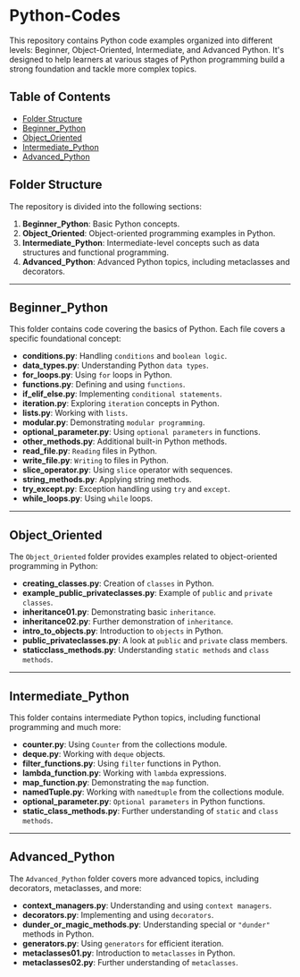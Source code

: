 # Python-Codes

This repository contains Python code examples organized into different levels: Beginner, Object-Oriented, Intermediate, and Advanced Python. It's designed to help learners at various stages of Python programming build a strong foundation and tackle more complex topics.

## Table of Contents
- [Folder Structure](#folder-structure)
- [Beginner_Python](#beginner_python)
- [Object_Oriented](#object_oriented)
- [Intermediate_Python](#intermediate_python)
- [Advanced_Python](#advanced_python)

## Folder Structure

The repository is divided into the following sections:

1. **Beginner_Python**: Basic Python concepts.
2. **Object_Oriented**: Object-oriented programming examples in Python.
3. **Intermediate_Python**: Intermediate-level concepts such as data structures and functional programming.
4. **Advanced_Python**: Advanced Python topics, including metaclasses and decorators.

---

## Beginner_Python

This folder contains code covering the basics of Python. Each file covers a specific foundational concept:

- **conditions.py**: Handling `conditions` and `boolean logic`.
- **data_types.py**: Understanding Python `data types`.
- **for_loops.py**: Using `for` loops in Python.
- **functions.py**: Defining and using `functions`.
- **if_elif_else.py**: Implementing `conditional statements`.
- **iteration.py**: Exploring `iteration` concepts in Python.
- **lists.py**: Working with `lists`.
- **modular.py**: Demonstrating `modular programming`.
- **optional_parameter.py**: Using `optional parameters` in functions.
- **other_methods.py**: Additional built-in Python methods.
- **read_file.py**: `Reading` files in Python.
- **write_file.py**: `Writing` to files in Python.
- **slice_operator.py**: Using `slice` operator with sequences.
- **string_methods.py**: Applying string methods.
- **try_except.py**: Exception handling using `try` and `except`.
- **while_loops.py**: Using `while` loops.

---

## Object_Oriented

The `Object_Oriented` folder provides examples related to object-oriented programming in Python:

- **creating_classes.py**: Creation of `classes` in Python.
- **example_public_privateclasses.py**: Example of `public` and `private classes`.
- **inheritance01.py**: Demonstrating basic `inheritance`.
- **inheritance02.py**: Further demonstration of `inheritance`.
- **intro_to_objects.py**: Introduction to `objects` in Python.
- **public_privateclasses.py**: A look at `public` and `private` class members.
- **staticclass_methods.py**: Understanding `static methods` and `class methods`.

---

## Intermediate_Python

This folder contains intermediate Python topics, including functional programming and much more:

- **counter.py**: Using `Counter` from the collections module.
- **deque.py**: Working with `deque` objects.
- **filter_functions.py**: Using `filter` functions in Python.
- **lambda_function.py**: Working with `lambda` expressions.
- **map_function.py**: Demonstrating the `map` function.
- **namedTuple.py**: Working with `namedtuple` from the collections module.
- **optional_parameter.py**: `Optional parameters` in Python functions.
- **static_class_methods.py**: Further understanding of `static` and `class methods`.

---

## Advanced_Python

The `Advanced_Python` folder covers more advanced topics, including decorators, metaclasses, and more:

- **context_managers.py**: Understanding and using `context managers`.
- **decorators.py**: Implementing and using `decorators`.
- **dunder_or_magic_methods.py**: Understanding special or `"dunder"` methods in Python.
- **generators.py**: Using `generators` for efficient iteration.
- **metaclasses01.py**: Introduction to `metaclasses` in Python.
- **metaclasses02.py**: Further understanding of `metaclasses`.
